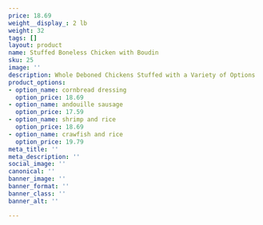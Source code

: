 ```yaml
---
price: 18.69
weight__display_: 2 lb
weight: 32
tags: []
layout: product
name: Stuffed Boneless Chicken with Boudin
sku: 25
image: ''
description: Whole Deboned Chickens Stuffed with a Variety of Options
product_options:
- option_name: cornbread dressing
  option_price: 18.69
- option_name: andouille sausage
  option_price: 17.59
- option_name: shrimp and rice
  option_price: 18.69
- option_name: crawfish and rice
  option_price: 19.79
meta_title: ''
meta_description: ''
social_image: ''
canonical: ''
banner_image: ''
banner_format: ''
banner_class: ''
banner_alt: ''

---
```

